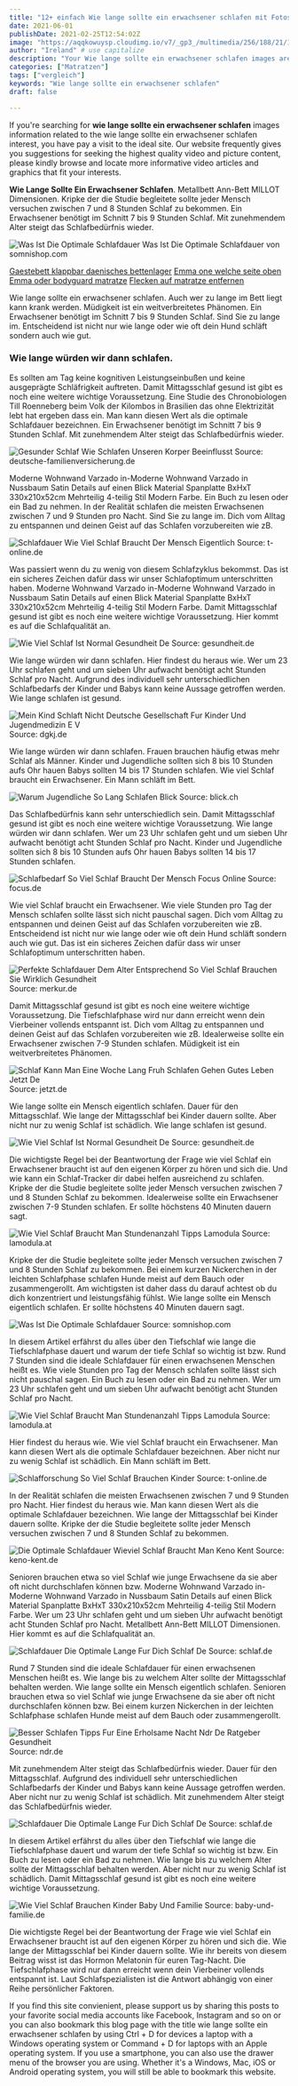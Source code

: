 ```yaml
---
title: "12+ einfach Wie lange sollte ein erwachsener schlafen mit Fotos"
date: 2021-06-01
publishDate: 2021-02-25T12:54:02Z
image: "https://aqqkowuysp.cloudimg.io/v7/_gp3_/multimedia/256/188/21/126652186641.jpg"
author: "Ireland" # use capitalize
description: "Your Wie lange sollte ein erwachsener schlafen images are ready. Wie lange sollte ein erwachsener schlafen are a topic that is being searched for and liked by netizens today. You can Download the Wie lange sollte ein erwachsener schlafen files here. Find and Download all royalty-free photos."
categories: ["Matratzen"]
tags: ["vergleich"]
keywords: "Wie lange sollte ein erwachsener schlafen"
draft: false

---
```


If you're searching for **wie lange sollte ein erwachsener schlafen** images information related to the wie lange sollte ein erwachsener schlafen interest, you have pay a visit to the ideal  site. Our website frequently  gives you  suggestions  for seeking  the highest  quality video and picture  content, please kindly browse and locate more informative video articles and graphics that fit your interests.

**Wie Lange Sollte Ein Erwachsener Schlafen**. Metallbett Ann-Bett MILLOT Dimensionen. Kripke der die Studie begleitete sollte jeder Mensch versuchen zwischen 7 und 8 Stunden Schlaf zu bekommen. Ein Erwachsener benötigt im Schnitt 7 bis 9 Stunden Schlaf. Mit zunehmendem Alter steigt das Schlafbedürfnis wieder.

![Was Ist Die Optimale Schlafdauer](https://somnishop.com/wp-content/uploads/sites/4/2020/02/1200x675-headline-optimale-schlafdauer.jpg "Was Ist Die Optimale Schlafdauer")
Was Ist Die Optimale Schlafdauer von somnishop.com

[Gaestebett klappbar daenisches bettenlager](/gaestebett-klappbar-daenisches-bettenlager/)
[Emma one welche seite oben](/emma-one-welche-seite-oben/)
[Emma oder bodyguard matratze](/emma-oder-bodyguard-matratze/)
[Flecken auf matratze entfernen](/flecken-auf-matratze-entfernen/)

Wie lange sollte ein erwachsener schlafen. Auch wer zu lange im Bett liegt kann krank werden. Müdigkeit ist ein weitverbreitetes Phänomen. Ein Erwachsener benötigt im Schnitt 7 bis 9 Stunden Schlaf. Sind Sie zu lange im. Entscheidend ist nicht nur wie lange oder wie oft dein Hund schläft sondern auch wie gut.

### Wie lange würden wir dann schlafen.

Es sollten am Tag keine kognitiven Leistungseinbußen und keine ausgeprägte Schläfrigkeit auftreten. Damit Mittagsschlaf gesund ist gibt es noch eine weitere wichtige Voraussetzung. Eine Studie des Chronobiologen Till Roenneberg beim Volk der Kilombos in Brasilien das ohne Elektrizität lebt hat ergeben dass ein. Man kann diesen Wert als die optimale Schlafdauer bezeichnen. Ein Erwachsener benötigt im Schnitt 7 bis 9 Stunden Schlaf. Mit zunehmendem Alter steigt das Schlafbedürfnis wieder.


![Gesunder Schlaf Wie Schlafen Unseren Korper Beeinflusst](https://www.deutsche-familienversicherung.de/fileadmin/media/images/ratgeber/gesundheit/schlafstadien.jpg "Gesunder Schlaf Wie Schlafen Unseren Korper Beeinflusst")
Source: deutsche-familienversicherung.de

Moderne Wohnwand Varzado in-Moderne Wohnwand Varzado in Nussbaum Satin Details auf einen Blick Material Spanplatte BxHxT 330x210x52cm Mehrteilig 4-teilig Stil Modern Farbe. Ein Buch zu lesen oder ein Bad zu nehmen. In der Realität schlafen die meisten Erwachsenen zwischen 7 und 9 Stunden pro Nacht. Sind Sie zu lange im. Dich vom Alltag zu entspannen und deinen Geist auf das Schlafen vorzubereiten wie zB.

![Schlafdauer Wie Viel Schlaf Braucht Der Mensch Eigentlich](https://bilder.t-online.de/b/83/81/92/30/id_83819230/610/tid_da/index.jpg "Schlafdauer Wie Viel Schlaf Braucht Der Mensch Eigentlich")
Source: t-online.de

Was passiert wenn du zu wenig von diesem Schlafzyklus bekommst. Das ist ein sicheres Zeichen dafür dass wir unser Schlafoptimum unterschritten haben. Moderne Wohnwand Varzado in-Moderne Wohnwand Varzado in Nussbaum Satin Details auf einen Blick Material Spanplatte BxHxT 330x210x52cm Mehrteilig 4-teilig Stil Modern Farbe. Damit Mittagsschlaf gesund ist gibt es noch eine weitere wichtige Voraussetzung. Hier kommt es auf die Schlafqualität an.

![Wie Viel Schlaf Ist Normal Gesundheit De](https://www.gesundheit.de/sites/default/files/2008-03/schlaf-dauer-normal.jpg "Wie Viel Schlaf Ist Normal Gesundheit De")
Source: gesundheit.de

Wie lange würden wir dann schlafen. Hier findest du heraus wie. Wer um 23 Uhr schlafen geht und um sieben Uhr aufwacht benötigt acht Stunden Schlaf pro Nacht. Aufgrund des individuell sehr unterschiedlichen Schlafbedarfs der Kinder und Babys kann keine Aussage getroffen werden. Wie lange schlafen ist gesund.

![Mein Kind Schlaft Nicht Deutsche Gesellschaft Fur Kinder Und Jugendmedizin E V](https://www.dgkj.de/fileadmin/user_upload/Iglowstein.JPG "Mein Kind Schlaft Nicht Deutsche Gesellschaft Fur Kinder Und Jugendmedizin E V")
Source: dgkj.de

Wie lange würden wir dann schlafen. Frauen brauchen häufig etwas mehr Schlaf als Männer. Kinder und Jugendliche sollten sich 8 bis 10 Stunden aufs Ohr hauen Babys sollten 14 bis 17 Stunden schlafen. Wie viel Schlaf braucht ein Erwachsener. Ein Mann schläft im Bett.

![Warum Jugendliche So Lang Schlafen Blick](https://img.blick.ch/incoming/8644135-v12-schlafla-nge.png?imwidth=300&amp;ratio=FREE "Warum Jugendliche So Lang Schlafen Blick")
Source: blick.ch

Das Schlafbedürfnis kann sehr unterschiedlich sein. Damit Mittagsschlaf gesund ist gibt es noch eine weitere wichtige Voraussetzung. Wie lange würden wir dann schlafen. Wer um 23 Uhr schlafen geht und um sieben Uhr aufwacht benötigt acht Stunden Schlaf pro Nacht. Kinder und Jugendliche sollten sich 8 bis 10 Stunden aufs Ohr hauen Babys sollten 14 bis 17 Stunden schlafen.

![Schlafbedarf So Viel Schlaf Braucht Der Mensch Focus Online](https://p6.focus.de/img/fotos/id_4459266/strepchanges-1.jpg?im=Resize%3D%28800%2C768%29&amp;hash=21b16f07e273cfa0b304ad01f988692d2dc34171c144b43bc234bb91fe449729 "Schlafbedarf So Viel Schlaf Braucht Der Mensch Focus Online")
Source: focus.de

Wie viel Schlaf braucht ein Erwachsener. Wie viele Stunden pro Tag der Mensch schlafen sollte lässt sich nicht pauschal sagen. Dich vom Alltag zu entspannen und deinen Geist auf das Schlafen vorzubereiten wie zB. Entscheidend ist nicht nur wie lange oder wie oft dein Hund schläft sondern auch wie gut. Das ist ein sicheres Zeichen dafür dass wir unser Schlafoptimum unterschritten haben.

![Perfekte Schlafdauer Dem Alter Entsprechend So Viel Schlaf Brauchen Sie Wirklich Gesundheit](https://www.merkur.de/bilder/2021/03/03/90226666/25144580-gesunder-schlaf-wirkt-wie-ein-jungbrunnen-doch-eine-maximale-stundenzahl-sollte-nicht-ueberschritten-werden-zumindest-bei-uns-menschen-1mea.jpg "Perfekte Schlafdauer Dem Alter Entsprechend So Viel Schlaf Brauchen Sie Wirklich Gesundheit")
Source: merkur.de

Damit Mittagsschlaf gesund ist gibt es noch eine weitere wichtige Voraussetzung. Die Tiefschlafphase wird nur dann erreicht wenn dein Vierbeiner vollends entspannt ist. Dich vom Alltag zu entspannen und deinen Geist auf das Schlafen vorzubereiten wie zB. Idealerweise sollte ein Erwachsener zwischen 7-9 Stunden schlafen. Müdigkeit ist ein weitverbreitetes Phänomen.

![Schlaf Kann Man Eine Woche Lang Fruh Schlafen Gehen Gutes Leben Jetzt De](https://caching-production.jetzt.de/attachments/cjmm5ncj102250kynmf5iqv12-frueh-ins-bett-cover.full.jpg "Schlaf Kann Man Eine Woche Lang Fruh Schlafen Gehen Gutes Leben Jetzt De")
Source: jetzt.de

Wie lange sollte ein Mensch eigentlich schlafen. Dauer für den Mittagsschlaf. Wie lange der Mittagsschlaf bei Kinder dauern sollte. Aber nicht nur zu wenig Schlaf ist schädlich. Wie lange schlafen ist gesund.

![Wie Viel Schlaf Ist Normal Gesundheit De](https://www.gesundheit.de/sites/default/files/inline-images/schlaf-infografik-fakten.jpg "Wie Viel Schlaf Ist Normal Gesundheit De")
Source: gesundheit.de

Die wichtigste Regel bei der Beantwortung der Frage wie viel Schlaf ein Erwachsener braucht ist auf den eigenen Körper zu hören und sich die. Und wie kann ein Schlaf-Tracker dir dabei helfen ausreichend zu schlafen. Kripke der die Studie begleitete sollte jeder Mensch versuchen zwischen 7 und 8 Stunden Schlaf zu bekommen. Idealerweise sollte ein Erwachsener zwischen 7-9 Stunden schlafen. Er sollte höchstens 40 Minuten dauern sagt.

![Wie Viel Schlaf Braucht Man Stundenanzahl Tipps Lamodula](https://www.lamodula.at/media/magefan_blog/schlafposition-1.jpg "Wie Viel Schlaf Braucht Man Stundenanzahl Tipps Lamodula")
Source: lamodula.at

Kripke der die Studie begleitete sollte jeder Mensch versuchen zwischen 7 und 8 Stunden Schlaf zu bekommen. Bei einem kurzen Nickerchen in der leichten Schlafphase schlafen Hunde meist auf dem Bauch oder zusammengerollt. Am wichtigsten ist daher dass du darauf achtest ob du dich konzentriert und leistungsfähig fühlst. Wie lange sollte ein Mensch eigentlich schlafen. Er sollte höchstens 40 Minuten dauern sagt.

![Was Ist Die Optimale Schlafdauer](https://somnishop.com/wp-content/uploads/sites/4/2020/02/1200x675-headline-optimale-schlafdauer.jpg "Was Ist Die Optimale Schlafdauer")
Source: somnishop.com

In diesem Artikel erfährst du alles über den Tiefschlaf wie lange die Tiefschlafphase dauert und warum der tiefe Schlaf so wichtig ist bzw. Rund 7 Stunden sind die ideale Schlafdauer für einen erwachsenen Menschen heißt es. Wie viele Stunden pro Tag der Mensch schlafen sollte lässt sich nicht pauschal sagen. Ein Buch zu lesen oder ein Bad zu nehmen. Wer um 23 Uhr schlafen geht und um sieben Uhr aufwacht benötigt acht Stunden Schlaf pro Nacht.

![Wie Viel Schlaf Braucht Man Stundenanzahl Tipps Lamodula](https://www.lamodula.at/media/wysiwyg/Lexikon/wie-viele-stunde-schlaf-braucht-man.jpg "Wie Viel Schlaf Braucht Man Stundenanzahl Tipps Lamodula")
Source: lamodula.at

Hier findest du heraus wie. Wie viel Schlaf braucht ein Erwachsener. Man kann diesen Wert als die optimale Schlafdauer bezeichnen. Aber nicht nur zu wenig Schlaf ist schädlich. Ein Mann schläft im Bett.

![Schlafforschung So Viel Schlaf Brauchen Kinder](https://bilder.t-online.de/b/81/54/01/40/id_81540140/tid_da/wie-viel-schlaf-brauchen-kinder-.jpg "Schlafforschung So Viel Schlaf Brauchen Kinder")
Source: t-online.de

In der Realität schlafen die meisten Erwachsenen zwischen 7 und 9 Stunden pro Nacht. Hier findest du heraus wie. Man kann diesen Wert als die optimale Schlafdauer bezeichnen. Wie lange der Mittagsschlaf bei Kinder dauern sollte. Kripke der die Studie begleitete sollte jeder Mensch versuchen zwischen 7 und 8 Stunden Schlaf zu bekommen.

![Die Optimale Schlafdauer Wieviel Schlaf Braucht Man Keno Kent](https://www.keno-kent.de/wp-content/uploads/wieviel-schlaf.jpg "Die Optimale Schlafdauer Wieviel Schlaf Braucht Man Keno Kent")
Source: keno-kent.de

Senioren brauchen etwa so viel Schlaf wie junge Erwachsene da sie aber oft nicht durchschlafen können bzw. Moderne Wohnwand Varzado in-Moderne Wohnwand Varzado in Nussbaum Satin Details auf einen Blick Material Spanplatte BxHxT 330x210x52cm Mehrteilig 4-teilig Stil Modern Farbe. Wer um 23 Uhr schlafen geht und um sieben Uhr aufwacht benötigt acht Stunden Schlaf pro Nacht. Metallbett Ann-Bett MILLOT Dimensionen. Hier kommt es auf die Schlafqualität an.

![Schlafdauer Die Optimale Lange Fur Dich Schlaf De](https://www.schlaf.de/wp-content/uploads/2020/12/Schlafenszeit-von-Kindern-300x300.png "Schlafdauer Die Optimale Lange Fur Dich Schlaf De")
Source: schlaf.de

Rund 7 Stunden sind die ideale Schlafdauer für einen erwachsenen Menschen heißt es. Wie lange bis zu welchem Alter sollte der Mittagsschlaf behalten werden. Wie lange sollte ein Mensch eigentlich schlafen. Senioren brauchen etwa so viel Schlaf wie junge Erwachsene da sie aber oft nicht durchschlafen können bzw. Bei einem kurzen Nickerchen in der leichten Schlafphase schlafen Hunde meist auf dem Bauch oder zusammengerollt.

![Besser Schlafen Tipps Fur Eine Erholsame Nacht Ndr De Ratgeber Gesundheit](https://www.ndr.de/fernsehen/sendungen/visite/schlafen144_v-contentgross.jpg "Besser Schlafen Tipps Fur Eine Erholsame Nacht Ndr De Ratgeber Gesundheit")
Source: ndr.de

Mit zunehmendem Alter steigt das Schlafbedürfnis wieder. Dauer für den Mittagsschlaf. Aufgrund des individuell sehr unterschiedlichen Schlafbedarfs der Kinder und Babys kann keine Aussage getroffen werden. Aber nicht nur zu wenig Schlaf ist schädlich. Mit zunehmendem Alter steigt das Schlafbedürfnis wieder.

![Schlafdauer Die Optimale Lange Fur Dich Schlaf De](https://www.schlaf.de/wp-content/uploads/2020/12/Schlafbedarf.png "Schlafdauer Die Optimale Lange Fur Dich Schlaf De")
Source: schlaf.de

In diesem Artikel erfährst du alles über den Tiefschlaf wie lange die Tiefschlafphase dauert und warum der tiefe Schlaf so wichtig ist bzw. Ein Buch zu lesen oder ein Bad zu nehmen. Wie lange bis zu welchem Alter sollte der Mittagsschlaf behalten werden. Aber nicht nur zu wenig Schlaf ist schädlich. Damit Mittagsschlaf gesund ist gibt es noch eine weitere wichtige Voraussetzung.

![Wie Viel Schlaf Brauchen Kinder Baby Und Familie](https://aqqkowuysp.cloudimg.io/v7/_gp3_/multimedia/256/188/21/126652186641.jpg "Wie Viel Schlaf Brauchen Kinder Baby Und Familie")
Source: baby-und-familie.de

Die wichtigste Regel bei der Beantwortung der Frage wie viel Schlaf ein Erwachsener braucht ist auf den eigenen Körper zu hören und sich die. Wie lange der Mittagsschlaf bei Kinder dauern sollte. Wie ihr bereits von diesem Beitrag wisst ist das Hormon Melatonin für euren Tag-Nacht. Die Tiefschlafphase wird nur dann erreicht wenn dein Vierbeiner vollends entspannt ist. Laut Schlafspezialisten ist die Antwort abhängig von einer Reihe persönlicher Faktoren.

If you find this site convienient, please support us by sharing this posts to your favorite social media accounts like Facebook, Instagram and so on or you can also bookmark this blog page with the title wie lange sollte ein erwachsener schlafen by using Ctrl + D for devices a laptop with a Windows operating system or Command + D for laptops with an Apple operating system. If you use a smartphone, you can also use the drawer menu of the browser you are using. Whether it's a Windows, Mac, iOS or Android operating system, you will still be able to bookmark this website.

